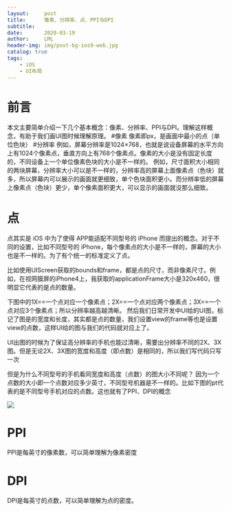 ```yaml
---
layout:     post
title:      像素、分辨率、点、PPI与DPI
subtitle:   
date:       2020-03-19
author:     LML
header-img: img/post-bg-ios9-web.jpg
catalog: true
tags:
    - iOS
    - UI布局
---
```

# 前言
本文主要简单介绍一下几个基本概念：像素、分辨率、PPI与DPI。理解这样概念，有助于我们画UI图时候理解原理。
#像素
像素即px，是画面中最小的点（单位色块）
#分辨率
例如，屏幕分辨率是1024×768，也就是说设备屏幕的水平方向上有1024个像素点，垂直方向上有768个像素点。像素的大小是没有固定长度的，不同设备上一个单位像素色块的大小是不一样的。    例如，尺寸面积大小相同的两块屏幕，分辨率大小可以是不一样的，分辨率高的屏幕上面像素点（色块）就多，所以屏幕内可以展示的画面就更细致，单个色块面积更小。而分辨率低的屏幕上像素点（色块）更少，单个像素面积更大，可以显示的画面就没那么细致。
# 点
点其实是 iOS 中为了使得 APP能适配不同型号的 iPhone 而提出的概念。对于不同的设置，比如不同型号的 iPhone，每个像素点的大小是不一样的，屏幕的大小也是不一样的。为了有个统一的标准定义了点。

比如使用UIScreen获取的bounds和frame，都是点的尺寸，而非像素尺寸。例如，在视网膜屏的iPhone4上，我获取的applicationFrame大小是320x460，很明显它代表的是点的数量。

下图中的1X==一个点对应一个像素点；2X==一个点对应两个像素点；3X==一个点对应3个像素点；所以分辨率越高越清晰。
然后我们日常开发中UI给的UI图，标记了图是的宽度和长度，其实都是点的数量，我们设置view的frame等也是设置view的点数，这样UI给的图与我们的代码就对应上了。

UI出图的时候为了保证高分辨率的手机也能过清晰，需要出分辨率不同的2X、3X图。但是无论2X、3X图的宽度和高度（即点数）是相同的，所以我们写代码只写一次

但是为什么不同型号的手机看同宽度和高度（点数）的图大小不同呢？
因为一个点数的大小即一个点数对应多少英寸，不同型号机器是不一样的。比如下图的pt代表的是不同型号手机对应的点数。这也就有了PPI、DPI的概念

![](https://pic.downk.cc/item/5e74999ac8156f1e6fdc563d.jpg)
# PPI
PPI是每英寸的像素数，可以简单理解为像素密度
# DPI
DPI是每英寸的点数，可以简单理解为点的密度。



